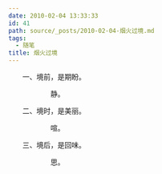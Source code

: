 ```yaml
---
date: 2010-02-04 13:33:33
id: 41
path: source/_posts/2010-02-04-烟火过境.md
tags:
  - 随笔
title: 烟火过境
---
```


　　一、境前，是期盼。

 

　　　　　　静。

 

　　二、境时，是美丽。

 

　　　　　　喧。

 

　　三、境后，是回味。

 

　　　　　　思。